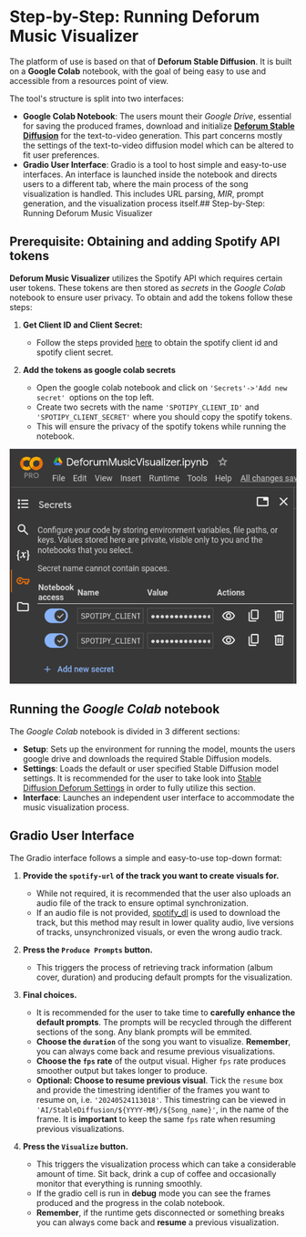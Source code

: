 # Step-by-Step: Running Deforum Music Visualizer

The platform of use is based on that of **Deforum Stable Diffusion**. It is built on a **Google Colab** notebook, with the goal of being easy to use and accessible from a resources point of view.

The tool's structure is split into two interfaces:

- **Google Colab Notebook**: The users mount their *Google Drive*, essential for saving the produced frames, download and initialize **[Deforum Stable Diffusion](https://github.com/deforum-art/deforum-stable-diffusion)** for the text-to-video generation. This part concerns mostly the settings of the text-to-video diffusion model which can be altered to fit user preferences.
- **Gradio User Interface**: Gradio is a tool to host simple and easy-to-use interfaces. An interface is launched inside the notebook and directs users to a different tab, where the main process of the song visualization is handled. This includes URL parsing, *MIR*, prompt generation, and the visualization process itself.## Step-by-Step: Running Deforum Music Visualizer

## Prerequisite: Obtaining and adding Spotify API tokens
**Deforum Music Visualizer** utilizes the Spotify API which requires certain user tokens. These tokens are then stored as *secrets* in the *Google Colab* notebook to ensure user privacy. To obtain and add the tokens follow these steps:

1. **Get Client ID and Client Secret:**
   - Follow the steps provided [here](https://developer.spotify.com/documentation/web-api/tutorials/getting-started) to obtain the spotify client id and spotify client secret.

2. **Add the tokens as google colab secrets**
   - Open the google colab notebook and click on `'Secrets'->'Add new secret' `options on the top left.
   - Create two secrets with the name `'SPOTIPY_CLIENT_ID'` and `'SPOTIPY_CLIENT_SECRET'` where you should copy the spotify tokens.
   - This will ensure the privacy of the spotify tokens while running the notebook.

![Colab Secrets](_static/book_images/colab_secrets.png)

## Running the *Google Colab* notebook
The *Google Colab* notebook is divided in 3 different sections:
- **Setup**: Sets up the environment for running the model, mounts the users google drive and downloads the required Stable Diffusion models.
- **Settings**: Loads the default or user specified Stable Diffusion model settings. It is recommended for the user to take look into [Stable Diffusion Deforum Settings](https://stable-diffusion-art.com/deforum/#Basic_settings_with_examples) in order to fully utilize this section.
- **Interface**: Launches an independent user interface to accommodate the music visualization process. 

## Gradio User Interface

The Gradio interface follows a simple and easy-to-use top-down format:

1. **Provide the `spotify-url` of the track you want to create visuals for.**
   - While not required, it is recommended that the user also uploads an audio file of the track to ensure optimal synchronization.
   - If an audio file is not provided, [spotify_dl](https://github.com/SathyaBhat/spotify-dl) is used to download the track, but this method may result in lower quality audio, live versions of tracks, unsynchronized visuals, or even the wrong audio track.
   
2. **Press the `Produce Prompts` button.**
    - This triggers the process of retrieving track information (album cover, duration) and producing default prompts for the visualization.

3. **Final choices.**
    - It is recommended for the user to take time to **carefully enhance the default prompts**. The prompts will be recycled through the different sections of the song. Any blank prompts will be emmited.
    - **Choose the `duration`** of the song you want to visualize. **Remember**, you can always come back and resume previous visualizations.
    - **Choose the `fps` rate** of the output visual. Higher `fps` rate produces smoother output but takes longer to produce.
    -  **Optional: Choose to resume previous visual**. Tick the `resume` box and provide the timestring identifier of the frames you want to resume on, i.e. `'20240524113018'`. This timestring can be viewed in `'AI/StableDiffusion/${YYYY-MM}/${Song_name}'`, in the name of the frame. It is **important** to keep the same `fps` rate when resuming previous visualizations.

4. **Press the `Visualize` button.**
    - This triggers the visualization process which can take a considerable amount of time. Sit back, drink a cup of coffee and occasionally monitor that everything is running smoothly. 
    - If the gradio cell is run in **debug** mode you can see the frames produced and the progress in the colab notebook.
    - **Remember**, if the runtime gets disconnected or something breaks you can always come back and **resume** a previous visualization.

